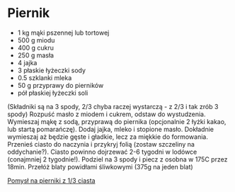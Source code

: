 # Piernik

- 1 kg mąki pszennej lub tortowej
- 500 g miodu
- 400 g cukru
- 250 g masła
- 4 jajka
- 3 płaskie łyżeczki sody
- 0.5 szklanki mleka
- 50 g przyprawy do pierników
- pół płaskiej łyżeczki soli

(Składniki są na 3 spody, 2/3 chyba raczej wystarczą - z 2/3 i tak zrób 3 spody) Rozpuść masło z miodem i cukrem, odstaw do wystudzenia. Wymieszaj mąkę z sodą, przyprawą do piernika (opcjonalnie 2 łyżki kakao, lub startą pomarańczę). Dodaj jajka, mleko i stopione masło. Dokładnie wymieszaj aż będzie gęste i gładkie, lecz za miękkie do formowania. Przenieś ciasto do naczynia i przykryj folią (zostaw szczeliny na oddychanie?). Ciasto powinno dojrzewać 2-6 tygodni w lodówce (conajmniej 2 tygodnie!). Podziel na 3 spody i piecz z osobna w 175C przez 18min. Przełóż blaty powidłami śliwkowymi (375g na jeden blat)

[Pomysł na pierniki z 1/3 ciasta](https://www.youtube.com/watch?v=5FBjak2zMxY)
